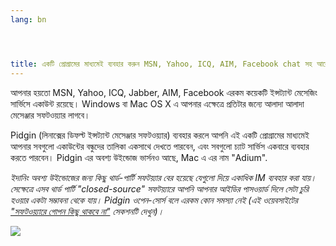 ```yaml
---
lang: bn




title: একটি প্রোগ্রামের মাধ্যমেই ব্যবহার করুন MSN, Yahoo, ICQ, AIM, Facebook chat সহ আরো অনেকগুলো IM।
---
```


আপনার হয়তো MSN, Yahoo, ICQ, Jabber, AIM, Facebook এরকম কয়েকটি ইন্সট্যান্ট মেসেজিং সার্ভিসে একাউন্ট রয়েছে। Windows বা Mac OS X এ আপনার এক্ষেত্রে প্রতিটার জন্যে আলাদা আলাদা মেসেঞ্জার সফটওয়্যার লাগবে।

Pidgin (লিনাক্সের ডিফল্ট ইন্সট্যান্ট মেসেঞ্জার সফটওয়্যার) ব্যবহার করলে আপনি এই একটি প্রোগ্রামের মাধ্যমেই আপনার সবগুলো একাউন্টের বন্ধুদের তালিকা একসাথে দেখতে পারবেন, এবং সবগুলো চ্যাট সার্ভিস একবারে ব্যবহার করতে পারবেন। Pidgin এর অবশ্য উইন্ডোজ ভার্সনও আছে,  Mac এ এর নাম "Adium".

<i>ইদানিং অবশ্য উইন্ডোজের জন্য কিছু থার্ড-পার্টি সফটয়্যার বের হয়েছে যেগুলো দিয়ে একাধিক IM ব্যবহার করা যায়। সেক্ষেত্রে এসব থার্ড পার্টি "closed-source" সফটয়্যারে আপনি আপনার আইডির পাসওয়ার্ড দিলে সেটা চুরি হওয়ার একটা সম্ভাবনা থেকে যায়। Pidgin ওপেন-সোর্স বলে এরকম কোন সমস্যা নেই (এই ওয়েবসাইটের <a href="/items/backdoors/index_bn.php" > "সফটওয়্যারে গোপন কিছু থাকবে না"</a> সেকশনটি দেখুন)।</i>

<img src="Images/gaim_im_services.png" />

  
